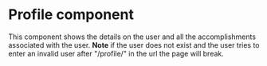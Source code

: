 # Profile component
This component shows the details on the user and all the accomplishments associated with the user. **Note** if the user does not exist and the user tries to enter an invalid user after "/profile/" in the url the page will break.